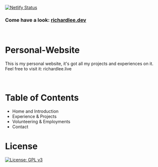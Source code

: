 [![Netlify Status](https://api.netlify.com/api/v1/badges/a0453cdb-c3dd-4f26-9e9f-3667bb7455a8/deploy-status)](https://app.netlify.com/sites/richardleedev/deploys)

### Come have a look: <a href="https://richardlee.dev/" target="_blank">richardlee.dev</a>

<br/>

# Personal-Website

This is my personal website, it's got all my projects and experiences on it. Feel free to visit it: richardlee.live

<br/>

# Table of Contents

- Home and Introduction
- Experience & Projects
- Volunteering & Employments
- Contact

# License

[![License: GPL v3](https://img.shields.io/badge/License-GPLv3-blue.svg)](https://www.gnu.org/licenses/gpl-3.0)
